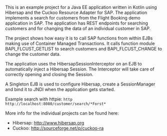 This is an example project for a Java EE application written in Kotlin using Hibersap and the Cuckoo Resource Adapter for SAP.
The application implements a search for customers from the Flight Booking demo application in SAP.
The application has REST endpoints for searching customers and for changing the data of an individual customer in SAP.

The project shows how easy it is to call SAP functions from within EJBs making use of Container Managed Transactions.
It calls function module BAPI_FLCUST_GETLIST to search customers and BAPI_FLCUST_CHANGE to change the customer data.

The application uses the HibersapSessionInterceptor on an EJB to automatically inject a Hibersap Session.
The Interceptor will take care of correctly opening and closing the Session.

A Singleton EJB is used to configure Hibersap, create a SessionManager and bind it to JNDI when the application gets started.

Example search with httpie: <code>http http://localhost:8080/customer/search/\*Forst\*</code>

More info for the individual projects can be found here:
- Hibersap: http://www.hibersap.org
- Cuckoo: http://sourceforge.net/p/cuckoo-ra
